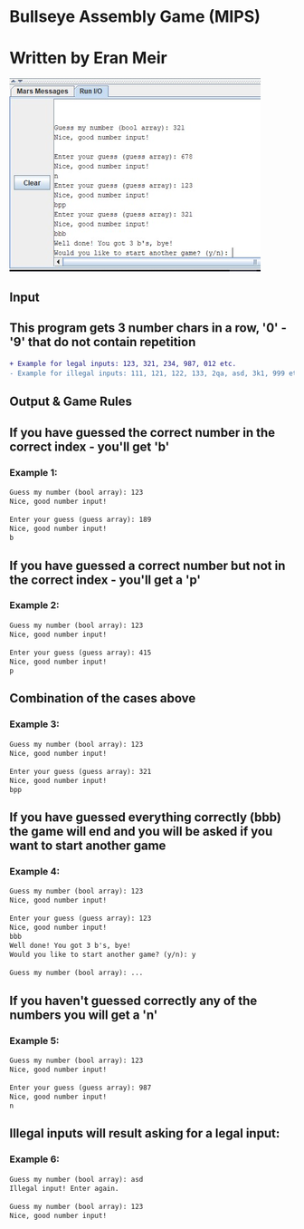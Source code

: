 #  Bullseye Assembly Game (MIPS)
#  Written by Eran Meir    

![alt text](https://github.com/Eran-Meir/BullseyeAssembly/blob/main/ThirdGuess.jpg)

## Input
## This program gets 3 number chars in a row, '0' - '9' that do not contain repetition
```diff
+ Example for legal inputs: 123, 321, 234, 987, 012 etc.
- Example for illegal inputs: 111, 121, 122, 133, 2qa, asd, 3k1, 999 etc.
```

## Output & Game Rules
## If you have guessed the correct number in the correct index - you'll get 'b'

### Example 1:
```
Guess my number (bool array): 123
Nice, good number input!

Enter your guess (guess array): 189
Nice, good number input!
b
```

## If you have guessed a correct number but not in the correct index - you'll get a 'p'
### Example 2:
```
Guess my number (bool array): 123
Nice, good number input!

Enter your guess (guess array): 415
Nice, good number input!
p
```
## Combination of the cases above
### Example 3:
```
Guess my number (bool array): 123
Nice, good number input!

Enter your guess (guess array): 321
Nice, good number input!
bpp
```

## If you have guessed everything correctly (bbb) the game will end and you will be asked if you want to start another game
### Example 4:
```
Guess my number (bool array): 123
Nice, good number input!

Enter your guess (guess array): 123
Nice, good number input!
bbb
Well done! You got 3 b's, bye! 
Would you like to start another game? (y/n): y

Guess my number (bool array): ...
```

## If you haven't guessed correctly any of the numbers you will get a 'n'
### Example 5:
```
Guess my number (bool array): 123
Nice, good number input!

Enter your guess (guess array): 987
Nice, good number input!
n
```

## Illegal inputs will result asking for a legal input:
### Example 6:
```
Guess my number (bool array): asd
Illegal input! Enter again.

Guess my number (bool array): 123
Nice, good number input!
```


